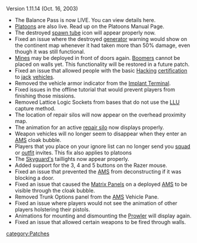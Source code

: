 Version 1.11.14 (Oct. 16, 2003)

- The Balance Pass is now LIVE. You can view details here.
- [Platoons](Platoon.md) are also live. Read up on the
  Platoons Manual Page.
- The destroyed [spawn tube](spawn_tube.md) icon will appear
  properly now.
- Fixed an issue where the destroyed [generator](../items/Generator.md)
  warning would show on the continent map whenever it had taken more
  than 50% damage, even though it was still functional.
- [Mines](Mine.md) may be deployed in front of doors again.
  [Boomers](Boomer.md) cannot be placed on walls yet. This
  functionality will be restored in a future patch.
- Fixed an issue that allowed people with the basic
  [Hacking](</Hacking_(Certification)>)
  [certification](../certifications/Certification.md) to [jack](../terminology/Jack.md)
  [vehicles](../vehicles/Vehicle.md).
- Removed the vehicle armor indicator from the [Implant
  Terminal](Implant_Terminal.md).
- Fixed issues in the offline tutorial that would prevent players from
  finishing those missions.
- Removed Lattice Logic Sockets from bases that do not use the
  [LLU](../terminology/Lattice_Logic_Unit.md) capture method.
- The location of repair silos will now appear on the overhead
  proximity map.
- The animation for an active [repair silo](repair_silo.md)
  now displays properly.
- Weapon vehicles will no longer seem to disappear when they enter an
  [AMS](../vehicles/Advanced_Mobile_Station.md) cloak bubble.
- Players that you place on your ignore list can no longer send you
  [squad](../terminology/Squad.md) or [outfit](../terminology/Outfit.md) invites.
  This fix also applies to platoons
- The [Skyguard's](Skyguard.md) taillights now appear
  properly.
- Added support for the 3, 4 and 5 buttons on the Razer mouse.
- Fixed an issue that prevented the [AMS](../vehicles/Advanced_Mobile_Station.md) from
  deconstructing if it was blocking a door.
- Fixed an issue that caused the [Matrix
  Panels](Matrix_Panel.md) on a deployed [AMS](../vehicles/Advanced_Mobile_Station.md)
  to be visible through the cloak bubble.
- Removed Trunk Options panel from the [AMS](../vehicles/Advanced_Mobile_Station.md) Vehicle
  Pane.
- Fixed an issue where players would not see the animation of other
  players holstering their pistols.
- Animations for mounting and dismounting the
  [Prowler](Prowler.md) will display again.
- Fixed an issue that allowed certain weapons to be fired through
  walls.

[category:Patches](category:Patches.md)
